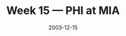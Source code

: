 ---
layout: game
title: Week 15 — PHI at MIA
season: 2003
game_id: 2003_15_PHI_MIA
week: 15
date: 2003-12-15
home_team: MIA
away_team: PHI
final_home: 27
final_away: 34
pbp_url: /assets/data/pbp/2003/2003_15_PHI_MIA.csv.gz
---